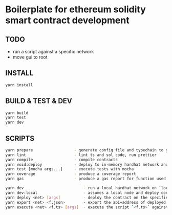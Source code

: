 # Boilerplate for ethereum solidity smart contract development

## TODO

- run a script against a specific network
- move gui to root

## INSTALL

```bash
yarn install
```

## BUILD & TEST & DEV

```bash
yarn build
yarn test
yarn dev
```

## SCRIPTS

```bash
yarn prepare                  - generate config file and typechain to get started with type safe contract interactions
yarn lint                     - lint ts and sol code, run prettier
yarn compile                  - compile contracts
yarn void:deploy              - deploy to in-memory hardhat network and exit to deployments work as intended
yarn test [mocha args...]     - execute tests with mocha
yarn coverage                 - produce a coverage report
yarn gas                      - produce a gas report for function used in the tests

yarn dev                          - run a local hardhat network on `localhost:8545` and deploy your contracts on it, watch for changes and redeploy
yarn dev:local                    - assumes a local node and deploy contracts on it, watch for changes and redeploy
yarn deploy <net> [args]          - deploy the contract on the specified <net>work
yarn export <net> <f.json>        - export the abi+address of deployed contract to `<file.json>`
yarn execute <net> <f.ts> [args]  - execute the script `<f.ts>` against the specified <net>work
```

